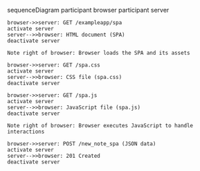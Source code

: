 sequenceDiagram
    participant browser
    participant server

    browser->>server: GET /exampleapp/spa
    activate server
    server-->>browser: HTML document (SPA)
    deactivate server

    Note right of browser: Browser loads the SPA and its assets

    browser->>server: GET /spa.css
    activate server
    server-->>browser: CSS file (spa.css)
    deactivate server

    browser->>server: GET /spa.js
    activate server
    server-->>browser: JavaScript file (spa.js)
    deactivate server

    Note right of browser: Browser executes JavaScript to handle interactions

    browser->>server: POST /new_note_spa (JSON data)
    activate server
    server-->>browser: 201 Created
    deactivate server


